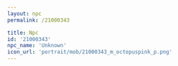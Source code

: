```yaml
---
layout: npc
permalink: /21000343

title: Npc
id: '21000343'
npc_name: 'Unknown'
icon_url: 'portrait/mob/21000343_m_octopuspink_p.png'
---
```

